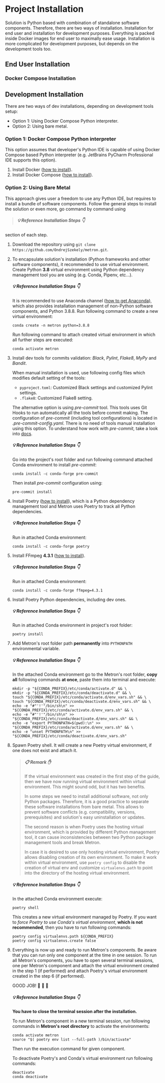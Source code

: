# Project Installation

Solution is Python based with combination of standalone software components. Therefore, there are two ways of
installation. Installation for end user and installation for development purposes. Everything is packed inside Docker
images for end user to maximally ease usage. Installation is more complicated for development purposes, but depends on
the development tools too.

## End User Installation

### Docker Compose Installation
[comment]: <> (TODO)

## Development Installation

There are two ways of dev installations, depending on development tools setup:

- Option 1: Using Docker Compose Python interpreter.
- Option 2: Using bare metal.

### Option 1: Docker Compose Python interpreter

This option assumes that developer's Python IDE is capable of using Docker Compose based Python interpreter
(e.g. JetBrains PyCharm Professional IDE supports this option).

1. Install Docker ([how to install](https://docs.docker.com/get-docker/)).
2. Install Docker Compose ([how to install](https://docs.docker.com/compose/install/)).

### Option 2: Using Bare Metal

This approach gives user a freedom to use any Python IDE, but requires to install a bundle of software components.
Follow the general steps to install the solution or even more, go command by command using
> ##### :bulb: Reference Installation Steps :point_down:
section of each step.

1. Download the repository using `git clone https://github.com/OndrejSzekely/metron.git`.

2. To encapsulate solution's installation (Python frameworks and other software components), it recommended to use
   virtual environment. Create Python **3.8** virtual environment using Python dependency management tool you are
   using (e.g. Conda, Pipenv, etc...).

   ##### :bulb: Reference Installation Steps :point_down:
   It is recommended to use Anaconda channel ([how to get Anaconda](https://www.anaconda.com/products/individual)),
   which also provides installation management of non-Python software components, and Python 3.8.8. Run following
   command to create a new virtual environment:
   ```shell
   conda create -n metron python=3.8.8
   ```
   Run following command to attach created virtual environment in which all further steps are executed:
   ```shell
   conda activate metron
   ```

3. Install dev tools for commits validation: *Black*, *Pylint*, *Flake8*, *MyPy* and *Bandit*.
   
   When manual installation is used, use following config files which modifies default setting of the tools:
   - `pyproject.toml`: Customized Black settings and customized Pylint settings.
   - `.flake8`: Customized Flake8 setting.
   
   The alternative option is using *pre-commit* tool. This tools uses Git Hooks to run automatically all 
   the tools before commit making. The configuration of *pre-commit* (including tool configurations) is located in 
   *.pre-commit-config.yaml*. There is no need of tools manual installation using this option. To understand how 
   work with *pre-commit*, take a look into [docs](https://pre-commit.com/#usage).
   
   ##### :bulb: Reference Installation Steps :point_down:
   Go into the project's root folder and run following command attached Conda environment to install *pre-commit*:
   ```shell
   conda install -c conda-forge pre-commit
   ```
   Then install *pre-commit* configuration using:
   ```shell
   pre-commit install
   ```

4. Install Poetry ([how to install](https://python-poetry.org/docs/#installation)), which is a Python dependency
   management tool and Metron uses Poetry to track all Python dependencies.

   ##### :bulb: Reference Installation Steps :point_down:
   Run in attached Conda environment:
   ```shell
   conda install -c conda-forge poetry
   ```

5. Install FFmpeg **4.3.1** ([how to install](https://ffmpeg.org/download.html)).

   ##### :bulb: Reference Installation Steps :point_down:
   Run in attached Conda environment:
   ```shell
   conda install -c conda-forge ffmpeg=4.3.1
   ```

6. Install Poetry Python dependencies, including dev ones.

   ##### :bulb: Reference Installation Steps :point_down:
   Run in attached Conda environment in project's root folder:
   ```shell
   poetry install
   ```

7. Add Metron's root folder path **permanently** into `PYTHONPATH` environmental variable.

   ##### :bulb: Reference Installation Steps :point_down:
   In the attached Conda environment go to the Metron's root folder, **copy all** following commands **at once**, paste
   them into terminal and execute:
   ```shell
   mkdir -p "${CONDA_PREFIX}/etc/conda/activate.d" && \
   mkdir -p "${CONDA_PREFIX}/etc/conda/deactivate.d" && \
   touch "${CONDA_PREFIX}/etc/conda/activate.d/env_vars.sh" && \
   touch "${CONDA_PREFIX}/etc/conda/deactivate.d/env_vars.sh" && \
   echo -e "#"'!'"/bin/sh\n" >> "${CONDA_PREFIX}/etc/conda/activate.d/env_vars.sh" && \
   echo -e "#"'!'"/bin/sh\n" >> "${CONDA_PREFIX}/etc/conda/deactivate.d/env_vars.sh" && \
   echo -e "export PYTHONPATH=$(pwd):\n" >> "${CONDA_PREFIX}/etc/conda/activate.d/env_vars.sh" && \
   echo -e "unset PYTHONPATH\n" >> "${CONDA_PREFIX}/etc/conda/deactivate.d/env_vars.sh"
   ```

8. Spawn Poetry shell. It will create a new Poetry virtual environment, if one does not exist and attach it.

   > ##### :clipboard: Remark :raised_hand:
   > If the virtual environment was created in the first step of the guide, then we have now running virtual
   > environment within virtual environment. This might sound odd, but it has two benefits.
   >
   > In some steps we need to install additional software, not only Python packages. Therefore, it is a good practice
   > to separate these software installations from bare metal. This allows to prevent software conflicts
   > (e.g. compatibility, versions, prerequisites) and solution's easy uninstallation or updates.
   >
   > The second reason is when Poetry uses the hosting virtual environment, which is provided by different Python
   > management tool, it can cause inconsistencies between two Python package management tools and break Metron.
   >
   > In case it is desired to use only hosting virtual environment, Poetry allows disabling creation of its own
   > environment. To make it work within virtual environment, use `poetry config` to disable the creation of virtual
   > env and customize `virtualenvs.path` to point into the directory of the hosting virtual environment.

   ##### :bulb: Reference Installation Steps :point_down:
   In the attached Conda environment execute:
   ```shell
   poetry shell
   ```
   This creates a new virtual environment managed by Poetry. If you want to *force Poetry to use Conda's virtual
   environment*, **which is not recommended**, then you have to run following commands:
   ```shell
   poetry config virtualenvs.path ${CONDA_PREFIX}
   poetry config virtualenvs.create false
   ```

9. Everything is now up and ready to run Metron's components. Be aware that you can run only one component at the time
   in one session. To run all Metron's components, you have to open several terminal sessions, one per Metron's
   component and attach the virtual environment created in the step 1 (if performed) and attach Poetry's virtual
   environment created in the step 6 (if performed).

   GOOD JOB! :raised_hands: :rocket: :dizzy:

   ##### :bulb: Reference Installation Steps :point_down:
   **You have to close the terminal session after the installation.**
   
   To run Metron's component in a new terminal session, run following commands in **Metron's root directory** to 
   activate the environments:
   ```shell
   conda activate metron
   source "$( poetry env list --full-path )/bin/activate"
   ```
   Then run the execution command for given component.
   
   To deactivate Poetry's and Conda's virtual environment run following commands:
   ```shell
   deactivate
   conda deactivate
   ```